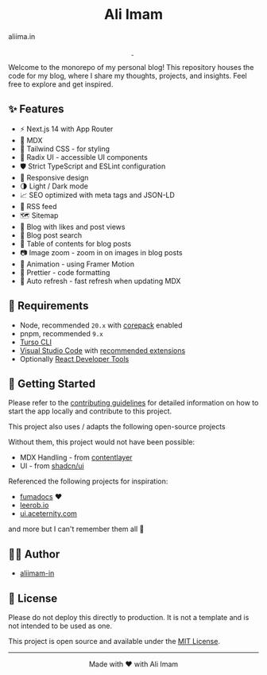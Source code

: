 <p align="center">
  <img alt="" src="https://github.com/aliimam-in/aliimam/blob/main/apps/web/public/project/aliimam.jpg">
</p>

<h1 align="center">
  Ali Imam
</h1>

<p>
  aliima.in
</p>

<p align="center">
  <a aria-label="Framework" href="https://nextjs.org">
    <img alt="" src="https://img.shields.io/badge/Next.js-000000.svg?style=for-the-badge&logo=Next.js&labelColor=000">
  </a>
  <img alt="" src="https://img.shields.io/github/languages/top/aliimam-in/aliimam.in?style=for-the-badge&labelColor=000">
  <a aria-label="License" href="https://github.com/aliimam-in/aliimam.in/blob/main/LICENSE">
    <img alt="" src="https://img.shields.io/github/license/aliimam-in/aliimam.in?style=for-the-badge&labelColor=000">
  </a>
</p>

Welcome to the monorepo of my personal blog! This repository houses the code for my blog, where I share my thoughts, projects, and insights. Feel free to explore and get inspired.

## ✨ Features

- ⚡️ Next.js 14 with App Router
- 📝 MDX
- 🎨 Tailwind CSS - for styling
- 🌈 Radix UI - accessible UI components
- 🛡 Strict TypeScript and ESLint configuration
- 📱 Responsive design
- 🌗 Light / Dark mode
- 📈 SEO optimized with meta tags and JSON-LD
- 📰 RSS feed
- 🗺 Sitemap
- 📝 Blog with likes and post views
- 🔎 Blog post search
- 📖 Table of contents for blog posts
- 📷 Image zoom - zoom in on images in blog posts
- 🎨 Animation - using Framer Motion
- 💄 Prettier - code formatting
- 🤖 Auto refresh - fast refresh when updating MDX

## 🔨 Requirements

- Node, recommended `20.x` with [corepack](https://nodejs.org/api/corepack.html) enabled
- pnpm, recommended `9.x`
- [Turso CLI](https://docs.turso.tech/reference/turso-cli)
- [Visual Studio Code](https://code.visualstudio.com/) with [recommended extensions](.vscode/extensions.json)
- Optionally [React Developer Tools](https://chrome.google.com/webstore/detail/react-developer-tools/fmkadmapgofadopljbjfkapdkoienihi?hl=en)

## 👋 Getting Started

Please refer to the [contributing guidelines](./CONTRIBUTING.md) for detailed information on how to start the app locally and contribute to this project.

This project also uses / adapts the following open-source projects

Without them, this project would not have been possible:

- MDX Handling - from [contentlayer](https://github.com/contentlayerdev/contentlayer)
- UI - from [shadcn/ui](https://github.com/shadcn-ui/ui)

Referenced the following projects for inspiration:

- [fumadocs](https://fumadocs.vercel.app/) ❤️
- [leerob.io](https://leerob.io/)
- [ui.aceternity.com](https://ui.aceternity.com/)

and more but I can't remember them all 🥹

## ✍🏻 Author

- [aliimam-in](https://github.com/aliimam-in)

## 🪪 License

Please do not deploy this directly to production. It is not a template and is not intended to be used as one.

This project is open source and available under the [MIT License](LICENSE).

<hr>
<p align="center">
Made with ❤️ with Ali Imam
</p>
